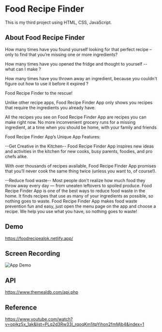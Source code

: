 
# Food Recipe Finder

This is my third project using HTML, CSS, JavaScript.










## About Food Recipe Finder

How many times have you found yourself looking for that perfect recipe – only to find that you’re missing one or more ingredients?

How many times have you opened the fridge and thought to yourself -- what can I make ?

How many times have you thrown away an ingredient, because you couldn't figure out how to use it before it expired ?

Food Recipe Finder to the rescue!

Unlike other recipe apps, Food Recipe Finder App only shows you recipes that require the ingredients you already have.

All the recipes you see on Food Recipe Finder App are recipes you can make right now. No more inconvenient grocery runs for a missing ingredient, at a time when you should be home, with your family and friends




Food Recipe Finder App’s Unique App Features:

--Get Creative in the Kitchen-- Food Recipe Finder App inspires new ideas and activities in the kitchen for new cooks, busy parents, foodies, and pro chefs alike.

With over thousands of recipes available, Food Recipe Finder App promises that you’ll never cook the same thing twice (unless you want to, of course!).





--Reduce food waste-- Most people don't realize how much food they throw away every day — from uneaten leftovers to spoiled produce. Food Recipe Finder App is one of the best ways to reduce food waste in the home. It finds recipes that use as many of your ingredients as possible, so nothing goes to waste. Food Recipe Finder App makes food waste prevention fun and easy, just open the menu page on the app and choose a recipe. We help you use what you have, so nothing goes to waste!

## Demo

https://foodrecipealok.netlify.app/




## Screen Recording

![App Demo](https://media.giphy.com/media/coAouqzFMf9p2mEQOt/giphy.gif)


## API 

https://www.themealdb.com/api.php
## Reference

https://www.youtube.com/watch?v=opikz5x_1ak&list=PLq2d3Rw33I_rqoqKm1itpYihon2fmMjb4&index=1
